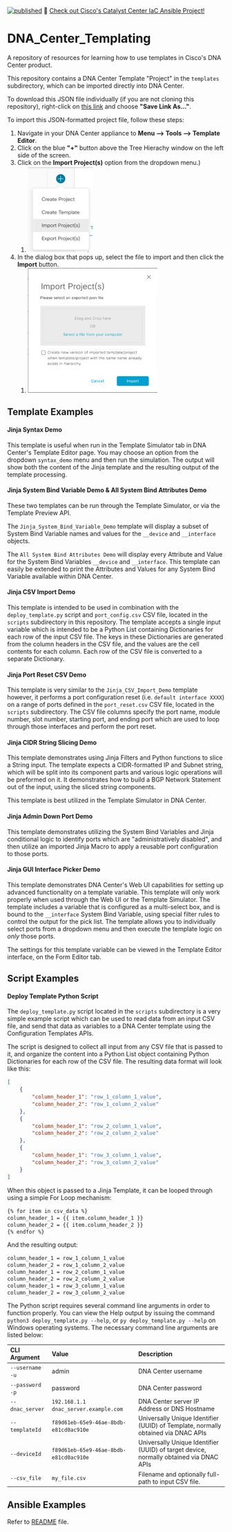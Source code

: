 [![published](https://static.production.devnetcloud.com/codeexchange/assets/images/devnet-published.svg)](https://developer.cisco.com/codeexchange/github/repo/miarond/DNA_Center_Templating)
:star2: [Check out Cisco's Catalyst Center IaC Ansible Project!](https://github.com/cisco-en-programmability/catalyst-center-ansible-iac/tree/main/workflows/device_templates)

# DNA_Center_Templating
A repository of resources for learning how to use templates in Cisco's DNA Center product.

This repository contains a DNA Center Template "Project" in the `templates` subdirectory, which can be imported directly into DNA Center.  

To download this JSON file individually (if you are not cloning this repository), right-click on [this link](https://github.com/miarond/DNA_Center_Templating/raw/main/templates/Jinja_Template_Demos_Project.json) and choose **"Save Link As..."**.

To import this JSON-formatted project file, follow these steps:

1. Navigate in your DNA Center appliance to **Menu --> Tools --> Template Editor**.
2. Click on the blue **"+"** button above the Tree Hierachy window on the left side of the screen.
3. Click on the **Import Project(s)** option from the dropdown menu.)
    1. <img src="/assets/add_button.png" alt="Add button" width="150" />
4. In the dialog box that pops up, select the file to import and then click the **Import** button.
    1. <img src="/assets/import_window.png" alt="Import window" width="300" />

## Template Examples

#### Jinja Syntax Demo

This template is useful when run in the Template Simulator tab in DNA Center's Template Editor page.  You may choose an option from the dropdown `syntax_demo` menu and then run the simulation.  The output will show both the content of the Jinja template and the resulting output of the template processing.

#### Jinja System Bind Variable Demo & All System Bind Attributes Demo

These two templates can be run through the Template Simulator, or via the Template Preview API.  

The `Jinja_System_Bind_Variable_Demo` template will display a subset of System Bind Variable names and values for the `__device` and `__interface` objects.

The `All System Bind Attributes Demo` will display every Attribute and Value for the System Bind Variables `__device` and `__interface`.  This template can easily be extended to print the Attributes and Values for any System Bind Variable available within DNA Center.

#### Jinja CSV Import Demo

This template is intended to be used in combination with the `deploy_template.py` script and `port_config.csv` CSV file, located in the `scripts` subdirectory in this repository.  The template accepts a single input variable which is intended to be a Python List containing Dictionaries for each row of the input CSV file.  The keys in these Dictionaries are generated from the column headers in the CSV file, and the values are the cell contents for each column.  Each row of the CSV file is converted to a separate Dictionary.

#### Jinja Port Reset CSV Demo

This template is very similar to the `Jinja_CSV_Import_Demo` template however, it performs a port configuration reset (i.e. `default interface XXXX`) on a range of ports defined in the `port_reset.csv` CSV file, located in the `scripts` subdirectory.  The CSV file columns specify the port name, module number, slot number, starting port, and ending port which are used to loop through those interfaces and perform the port reset.

#### Jinja CIDR String Slicing Demo

This template demonstrates using Jinja Filters and Python functions to slice a String input.  The template expects a CIDR-formatted IP and Subnet string, which will be split into its component parts and various logic operations will be preformed on it.  It demonstrates how to build a BGP Network Statement out of the input, using the sliced string components.

This template is best utilized in the Template Simulator in DNA Center.

#### Jinja Admin Down Port Demo

This template demonstrates utilizing the System Bind Variables and Jinja conditional logic to identify ports which are "administratively disabled", and then utilize an imported Jinja Macro to apply a reusable port configuration to those ports.

#### Jinja GUI Interface Picker Demo

This template demonstrates DNA Center's Web UI capabilities for setting up advanced functionality on a template variable.  This template will only work properly when used through the Web UI or the Template Simulator.  The template includes a variable that is configured as a multi-select box, and is bound to the `__interface` System Bind Variable, using special filter rules to control the output for the pick list.  The template allows you to individually select ports from a dropdown menu and then execute the template logic on *only* those ports.

The settings for this template variable can be viewed in the Template Editor interface, on the Form Editor tab.

## Script Examples

#### Deploy Template Python Script

The `deploy_template.py` script located in the `scripts` subdirectory is a very simple example script which can be used to read data from an input CSV file, and send that data as variables to a DNA Center template using the Configuration Templates APIs.

The script is designed to collect all input from any CSV file that is passed to it, and organize the content into a Python List object containing Python Dictionaries for each row of the CSV file.  The resulting data format will look like this:

```json
[
    {
        "column_header_1": "row_1_column_1_value",
        "column_header_2": "row_1_column_2_value"
    },
    {
        "column_header_1": "row_2_column_1_value",
        "column_header_2": "row_2_column_2_value"
    },
    {
        "column_header_1": "row_3_column_1_value",
        "column_header_2": "row_3_column_2_value"
    }
]
```

When this object is passed to a Jinja Template, it can be looped through using a simple For Loop mechanism:

```jinja
{% for item in csv_data %}
column_header_1 = {{ item.column_header_1 }}
column_header_2 = {{ item.column_header_2 }}
{% endfor %}
```
And the resulting output:

```
column_header_1 = row_1_column_1_value
column_header_2 = row_1_column_2_value
column_header_1 = row_2_column_1_value
column_header_2 = row_2_column_2_value
column_header_1 = row_3_column_1_value
column_header_2 = row_3_column_2_value
```

The Python script requires several command line arguments in order to function properly.  You can view the Help output by issuing the command `python3 deploy_template.py --help`, or `py deploy_template.py --help` on Windows operating systems.  The necessary command line arguments are listed below:

| CLI Argument | Value | Description |
| :--- | :--- | :--- |
| `--username`</br>`-u` | admin | DNA Center username |
| `--password`</br>`-p` | password | DNA Center password |
| `--dnac_server` | `192.168.1.1`</br>`dnac_server.example.com` | DNA Center server IP Address or DNS Hostname |
| `--templateId` | `f89d61eb-65e9-46ae-8bdb-e81cd0ac910e` | Universally Unique Identifier (UUID) of Template, normally obtained via DNAC APIs |
| `--deviceId` | `f89d61eb-65e9-46ae-8bdb-e81cd0ac910e` | Universally Unique Identifier (UUID) of target device, normally obtained via DNAC APIs |
| `--csv_file` | `my_file.csv` | Filename and optionally full-path to input CSV file. |

## Ansible Examples

Refer to [README](/ansible/README.md) file.
